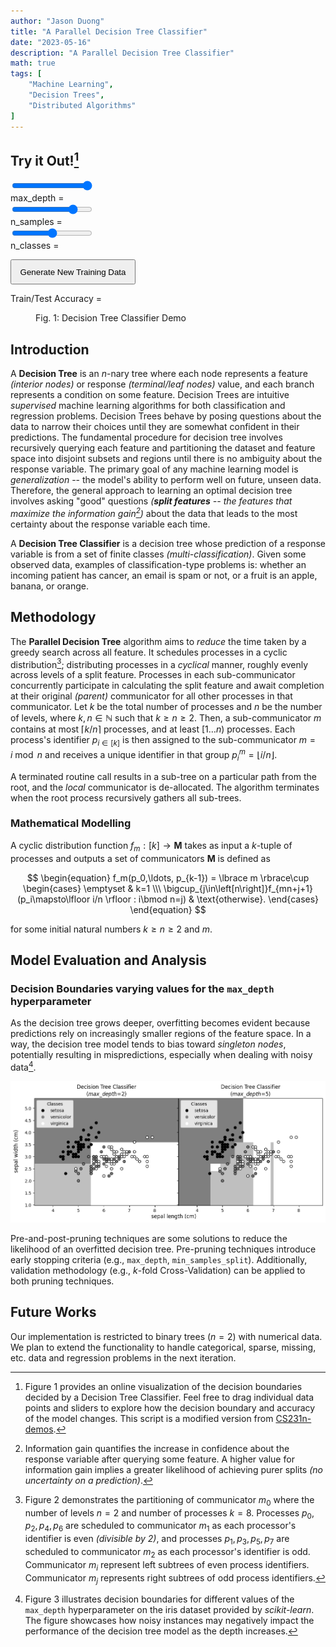 ```yaml
---
author: "Jason Duong"
title: "A Parallel Decision Tree Classifier"
date: "2023-05-16"
description: "A Parallel Decision Tree Classifier"
math: true
tags: [
    "Machine Learning",
    "Decision Trees",
    "Distributed Algorithms"
]
---
```


## Try it Out![^1]

[^1]: Figure 1 provides an online visualization of the decision boundaries decided by a Decision Tree Classifier. Feel free to drag individual data points and sliders to explore how the decision boundary and accuracy of the model changes. This script is a modified version from [CS231n-demos](http://vision.stanford.edu/teaching/cs231n-demos/knn/).

<script type="text/javascript" src="https://code.jquery.com/jquery-1.7.1.min.js"></script>

<div>
  <input type="range" id="range" min="0" max="10" value="10" oninput="update_max_depth(this.value);">
  <div class="slider1-name">max_depth = <output id="slider1-value"></output></div>
</div>

<div>
  <input type="range" id="range2" min="1" max="50" value="40" oninput="update_n_samples(this.value);">
  <div class="slider2-name">n_samples = <output id="slider2-value"></output></div>
</div>

<div>
  <input type="range" id="range3" min="2" max="4" value="3" oninput="update_n_classes(this.value);">
  <div class="slider3-name">n_classes = <output id="slider3-value"></output></div>
</div>

<button type="button" onclick="gen_points(); redraw()" style="height: 40px; width: 200px;">Generate New Training Data</button>

$\text{Train/Test Accuracy}$ = <output id="accuracy"></output>

<figure>
    <canvas width="800" height="400" id="boundary"></canvas>
    <figurecaption>Fig. 1: Decision Tree Classifier Demo</figurecaption>
</figure>

<script type="text/javascript" src="../../static/js/dt.js"></script>

## Introduction

A __Decision Tree__ is an $n$-nary tree where each node represents a feature _(interior nodes)_ or response _(terminal/leaf nodes)_ value, and each branch represents a condition on some feature. Decision Trees are intuitive _supervised_ machine learning algorithms for both classification and regression problems. Decision Trees behave by posing questions about the data to narrow their choices until they are somewhat confident in their predictions. The fundamental procedure for decision tree involves recursively querying each feature and partitioning the dataset and feature space into disjoint subsets and regions until there is no ambiguity about the response variable. The primary goal of any machine learning model is _generalization_ -- the model's ability to perform well on future, unseen data. Therefore, the general approach to learning an optimal decision tree involves asking "good" questions _(__split features__ -- the features that maximize the information gain[^2])_ about the data that leads to the most certainty about the response variable each time.

[^2]: Information gain quantifies the increase in confidence about the response variable after querying some feature. A higher value for information gain implies a greater likelihood of achieving purer splits _(no uncertainty on a prediction)_.

A __Decision Tree Classifier__ is a decision tree whose prediction of a response variable is from a set of finite classes _(multi-classification)_. Given some observed data, examples of classification-type problems is: whether an incoming patient has cancer, an email is spam or not, or a fruit is an apple, banana, or orange.

## Methodology

The __Parallel Decision Tree__ algorithm aims to _reduce_ the time taken by a greedy search across all feature. It schedules processes in a cyclic distribution[^3]; distributing processes in a _cyclical_ manner, roughly evenly across levels of a split feature. Processes in each sub-communicator concurrently participate in calculating the split feature and await completion at their original _(parent)_ communicator for all other processes in that communicator. Let $k$ be the total number of processes and $n$ be the number of levels, where $k,n\in\mathbb{N}$ such that $k\ge n\ge 2$. Then, a sub-communicator $m$ contains at most $\lceil k/n \rceil$ processes, and at least $[1\ldots n)$ processes. Each process's identifier $p_{i\in[k]}$ is then assigned to the sub-communicator $m = i\bmod n$ and receives a unique identifier in that group $p_i^m = \lfloor i/n \rfloor$.

[^3]: Figure 2 demonstrates the partitioning of communicator $m_0$ where the number of levels $n=2$ and number of processes $k=8$. Processes $p_0,p_2,p_4,p_6$ are scheduled to communicator $m_1$ as each processor's identifier is even _(divisible by 2)_, and processes $p_1,p_3,p_5,p_7$ are scheduled to communicator $m_2$ as each processor's identifier is odd. Communicator $m_i$ represent left subtrees of even process identifiers. Communicator $m_j$ represents right subtrees of odd process identifiers.

A terminated routine call results in a sub-tree on a particular path from the root, and the _local_ communicator is de-allocated. The algorithm terminates when the root process recursively gathers all sub-trees.

### Mathematical Modelling

A cyclic distribution function $f_m:\left[k\right]\to\mathbf M$ takes as input a $k$-tuple of processes and outputs a set of communicators $\mathbf M$ is defined as

$$
\begin{equation}
f_m(p_0,\ldots, p_{k-1}) = \lbrace m \rbrace\cup
\begin{cases}
    \emptyset & k=1 \\\
    \bigcup_{j\in\left[n\right]}f_{mn+j+1}(p_i\mapsto\lfloor i/n \rfloor : i\bmod n=j) & \text{otherwise}.
\end{cases}
\end{equation}
$$

for some initial natural numbers $k\ge n\ge 2$ and $m$.

## Model Evaluation and Analysis

### Decision Boundaries varying values for the `max_depth` hyperparameter

As the decision tree grows deeper, overfitting becomes evident because predictions rely on increasingly smaller regions of the feature space. In a way, the decision tree model tends to bias toward _singleton nodes_, potentially resulting in mispredictions, especially when dealing with noisy data[^4].

[^4]: Figure 3 illustrates decision boundaries for different values of the `max_depth` hyperparameter on the iris dataset provided by _scikit-learn_. The figure showcases how noisy instances may negatively impact the performance of the decision tree model as the depth increases.

![Decision Boundaries Example](../../static/images/iris_decision_tree.png)

Pre-and-post-pruning techniques are some solutions to reduce the likelihood of an overfitted decision tree. Pre-pruning techniques introduce early stopping criteria (e.g., `max_depth`, `min_samples_split`). Additionally, validation methodology (e.g., $k$-fold Cross-Validation) can be applied to both pruning techniques.

## Future Works

Our implementation is restricted to binary trees ($n=2$) with numerical data. We plan to extend the functionality to handle categorical, sparse, missing, etc. data and regression problems in the next iteration.
